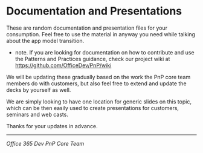 # Documentation and Presentations #

These are random documentation and presentation files for your consumption. Feel free to use the material in anyway you need while talking about the app model transition.

* note. If you are looking for documentation on how to contribute and use the Patterns and Practices guidance, check our project wiki at https://github.com/OfficeDev/PnP/wiki

We will be updating these gradually based on the work the PnP core team members do with customers, but also feel free to extend and update the decks by yourself as well. 

We are simply looking to have one location for generic slides on this topic, which can be then easily used to create presentations for customers, seminars and web casts.

Thanks for your updates in advance.

----------
*Office 365 Dev PnP Core Team*

